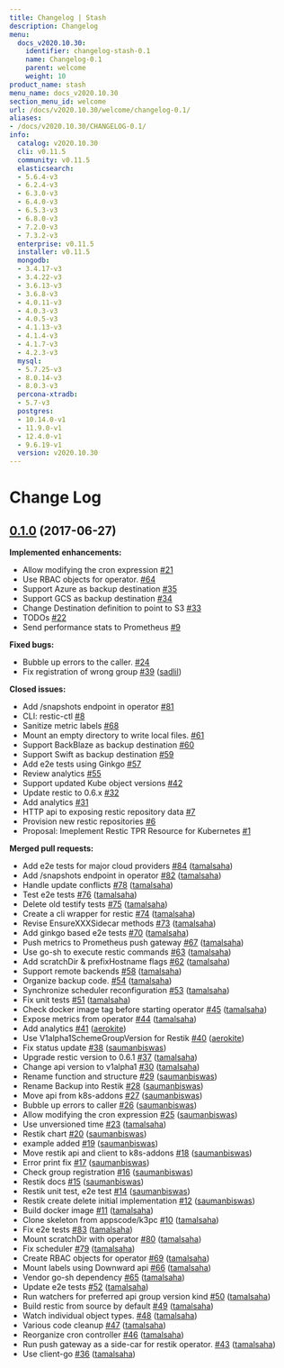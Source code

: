 ```yaml
---
title: Changelog | Stash
description: Changelog
menu:
  docs_v2020.10.30:
    identifier: changelog-stash-0.1
    name: Changelog-0.1
    parent: welcome
    weight: 10
product_name: stash
menu_name: docs_v2020.10.30
section_menu_id: welcome
url: /docs/v2020.10.30/welcome/changelog-0.1/
aliases:
- /docs/v2020.10.30/CHANGELOG-0.1/
info:
  catalog: v2020.10.30
  cli: v0.11.5
  community: v0.11.5
  elasticsearch:
  - 5.6.4-v3
  - 6.2.4-v3
  - 6.3.0-v3
  - 6.4.0-v3
  - 6.5.3-v3
  - 6.8.0-v3
  - 7.2.0-v3
  - 7.3.2-v3
  enterprise: v0.11.5
  installer: v0.11.5
  mongodb:
  - 3.4.17-v3
  - 3.4.22-v3
  - 3.6.13-v3
  - 3.6.8-v3
  - 4.0.11-v3
  - 4.0.3-v3
  - 4.0.5-v3
  - 4.1.13-v3
  - 4.1.4-v3
  - 4.1.7-v3
  - 4.2.3-v3
  mysql:
  - 5.7.25-v3
  - 8.0.14-v3
  - 8.0.3-v3
  percona-xtradb:
  - 5.7-v3
  postgres:
  - 10.14.0-v1
  - 11.9.0-v1
  - 12.4.0-v1
  - 9.6.19-v1
  version: v2020.10.30
---
```


# Change Log

## [0.1.0](https://github.com/appscode/stash/tree/0.1.0) (2017-06-27)
**Implemented enhancements:**

- Allow modifying the cron expression [\#21](https://github.com/appscode/stash/issues/21)
- Use RBAC objects for operator. [\#64](https://github.com/appscode/stash/issues/64)
- Support Azure as backup destination [\#35](https://github.com/appscode/stash/issues/35)
- Support GCS as backup destination [\#34](https://github.com/appscode/stash/issues/34)
- Change Destination definition to point to S3 [\#33](https://github.com/appscode/stash/issues/33)
- TODOs [\#22](https://github.com/appscode/stash/issues/22)
- Send performance stats to Prometheus [\#9](https://github.com/appscode/stash/issues/9)

**Fixed bugs:**

- Bubble up errors to the caller. [\#24](https://github.com/appscode/stash/issues/24)
- Fix registration of wrong group [\#39](https://github.com/appscode/stash/pull/39) ([sadlil](https://github.com/sadlil))

**Closed issues:**

- Add /snapshots endpoint in operator [\#81](https://github.com/appscode/stash/issues/81)
- CLI: restic-ctl [\#8](https://github.com/appscode/stash/issues/8)
- Sanitize metric labels [\#68](https://github.com/appscode/stash/issues/68)
- Mount an empty directory to write local files. [\#61](https://github.com/appscode/stash/issues/61)
- Support BackBlaze as backup destination [\#60](https://github.com/appscode/stash/issues/60)
- Support Swift as backup destination [\#59](https://github.com/appscode/stash/issues/59)
- Add e2e tests using Ginkgo [\#57](https://github.com/appscode/stash/issues/57)
- Review analytics [\#55](https://github.com/appscode/stash/issues/55)
- Support updated Kube object versions [\#42](https://github.com/appscode/stash/issues/42)
- Update restic to 0.6.x [\#32](https://github.com/appscode/stash/issues/32)
- Add analytics [\#31](https://github.com/appscode/stash/issues/31)
- HTTP api to exposing restic repository data [\#7](https://github.com/appscode/stash/issues/7)
- Provision new restic repositories [\#6](https://github.com/appscode/stash/issues/6)
- Proposal: Imeplement Restic TPR Resource for Kubernetes [\#1](https://github.com/appscode/stash/issues/1)

**Merged pull requests:**

- Add e2e tests for major cloud providers [\#84](https://github.com/appscode/stash/pull/84) ([tamalsaha](https://github.com/tamalsaha))
- Add /snapshots endpoint in operator [\#82](https://github.com/appscode/stash/pull/82) ([tamalsaha](https://github.com/tamalsaha))
- Handle update conflicts [\#78](https://github.com/appscode/stash/pull/78) ([tamalsaha](https://github.com/tamalsaha))
- Test e2e tests [\#76](https://github.com/appscode/stash/pull/76) ([tamalsaha](https://github.com/tamalsaha))
- Delete old testify tests [\#75](https://github.com/appscode/stash/pull/75) ([tamalsaha](https://github.com/tamalsaha))
- Create a cli wrapper for restic [\#74](https://github.com/appscode/stash/pull/74) ([tamalsaha](https://github.com/tamalsaha))
- Revise EnsureXXXSidecar methods [\#73](https://github.com/appscode/stash/pull/73) ([tamalsaha](https://github.com/tamalsaha))
- Add ginkgo based e2e tests [\#70](https://github.com/appscode/stash/pull/70) ([tamalsaha](https://github.com/tamalsaha))
- Push metrics to Prometheus push gateway [\#67](https://github.com/appscode/stash/pull/67) ([tamalsaha](https://github.com/tamalsaha))
- Use go-sh to execute restic commands [\#63](https://github.com/appscode/stash/pull/63) ([tamalsaha](https://github.com/tamalsaha))
- Add scratchDir & prefixHostname flags [\#62](https://github.com/appscode/stash/pull/62) ([tamalsaha](https://github.com/tamalsaha))
- Support remote backends [\#58](https://github.com/appscode/stash/pull/58) ([tamalsaha](https://github.com/tamalsaha))
- Organize backup code. [\#54](https://github.com/appscode/stash/pull/54) ([tamalsaha](https://github.com/tamalsaha))
- Synchronize scheduler reconfiguration [\#53](https://github.com/appscode/stash/pull/53) ([tamalsaha](https://github.com/tamalsaha))
- Fix unit tests [\#51](https://github.com/appscode/stash/pull/51) ([tamalsaha](https://github.com/tamalsaha))
- Check docker image tag before starting operator [\#45](https://github.com/appscode/stash/pull/45) ([tamalsaha](https://github.com/tamalsaha))
- Expose metrics from operator [\#44](https://github.com/appscode/stash/pull/44) ([tamalsaha](https://github.com/tamalsaha))
- Add analytics [\#41](https://github.com/appscode/stash/pull/41) ([aerokite](https://github.com/aerokite))
- Use V1alpha1SchemeGroupVersion for Restik [\#40](https://github.com/appscode/stash/pull/40) ([aerokite](https://github.com/aerokite))
- Fix status update [\#38](https://github.com/appscode/stash/pull/38) ([saumanbiswas](https://github.com/saumanbiswas))
- Upgrade restic version to 0.6.1 [\#37](https://github.com/appscode/stash/pull/37) ([tamalsaha](https://github.com/tamalsaha))
- Change api version to v1alpha1 [\#30](https://github.com/appscode/stash/pull/30) ([tamalsaha](https://github.com/tamalsaha))
- Rename function and structure [\#29](https://github.com/appscode/stash/pull/29) ([saumanbiswas](https://github.com/saumanbiswas))
- Rename Backup into Restik [\#28](https://github.com/appscode/stash/pull/28) ([saumanbiswas](https://github.com/saumanbiswas))
- Move api from k8s-addons [\#27](https://github.com/appscode/stash/pull/27) ([saumanbiswas](https://github.com/saumanbiswas))
- Bubble up errors to caller [\#26](https://github.com/appscode/stash/pull/26) ([saumanbiswas](https://github.com/saumanbiswas))
- Allow modifying the cron expression [\#25](https://github.com/appscode/stash/pull/25) ([saumanbiswas](https://github.com/saumanbiswas))
- Use unversioned time [\#23](https://github.com/appscode/stash/pull/23) ([tamalsaha](https://github.com/tamalsaha))
- Restik chart [\#20](https://github.com/appscode/stash/pull/20) ([saumanbiswas](https://github.com/saumanbiswas))
- example added [\#19](https://github.com/appscode/stash/pull/19) ([saumanbiswas](https://github.com/saumanbiswas))
- Move restik api and client to k8s-addons [\#18](https://github.com/appscode/stash/pull/18) ([saumanbiswas](https://github.com/saumanbiswas))
- Error print fix [\#17](https://github.com/appscode/stash/pull/17) ([saumanbiswas](https://github.com/saumanbiswas))
- Check group registration [\#16](https://github.com/appscode/stash/pull/16) ([saumanbiswas](https://github.com/saumanbiswas))
- Restik docs [\#15](https://github.com/appscode/stash/pull/15) ([saumanbiswas](https://github.com/saumanbiswas))
- Restik unit test, e2e test [\#14](https://github.com/appscode/stash/pull/14) ([saumanbiswas](https://github.com/saumanbiswas))
- Restik create delete initial implementation [\#12](https://github.com/appscode/stash/pull/12) ([saumanbiswas](https://github.com/saumanbiswas))
- Build docker image [\#11](https://github.com/appscode/stash/pull/11) ([tamalsaha](https://github.com/tamalsaha))
- Clone skeleton from appscode/k3pc [\#10](https://github.com/appscode/stash/pull/10) ([tamalsaha](https://github.com/tamalsaha))
- Fix e2e tests [\#83](https://github.com/appscode/stash/pull/83) ([tamalsaha](https://github.com/tamalsaha))
- Mount scratchDir with operator [\#80](https://github.com/appscode/stash/pull/80) ([tamalsaha](https://github.com/tamalsaha))
- Fix scheduler  [\#79](https://github.com/appscode/stash/pull/79) ([tamalsaha](https://github.com/tamalsaha))
- Create RBAC objects for operator [\#69](https://github.com/appscode/stash/pull/69) ([tamalsaha](https://github.com/tamalsaha))
- Mount labels using Downward api [\#66](https://github.com/appscode/stash/pull/66) ([tamalsaha](https://github.com/tamalsaha))
- Vendor go-sh dependency [\#65](https://github.com/appscode/stash/pull/65) ([tamalsaha](https://github.com/tamalsaha))
- Update e2e tests [\#52](https://github.com/appscode/stash/pull/52) ([tamalsaha](https://github.com/tamalsaha))
- Run watchers for preferred api group version kind [\#50](https://github.com/appscode/stash/pull/50) ([tamalsaha](https://github.com/tamalsaha))
- Build restic from source by default [\#49](https://github.com/appscode/stash/pull/49) ([tamalsaha](https://github.com/tamalsaha))
- Watch individual object types. [\#48](https://github.com/appscode/stash/pull/48) ([tamalsaha](https://github.com/tamalsaha))
- Various code cleanup [\#47](https://github.com/appscode/stash/pull/47) ([tamalsaha](https://github.com/tamalsaha))
- Reorganize cron controller [\#46](https://github.com/appscode/stash/pull/46) ([tamalsaha](https://github.com/tamalsaha))
- Run push gateway as a side-car for restik operator. [\#43](https://github.com/appscode/stash/pull/43) ([tamalsaha](https://github.com/tamalsaha))
- Use client-go [\#36](https://github.com/appscode/stash/pull/36) ([tamalsaha](https://github.com/tamalsaha))
